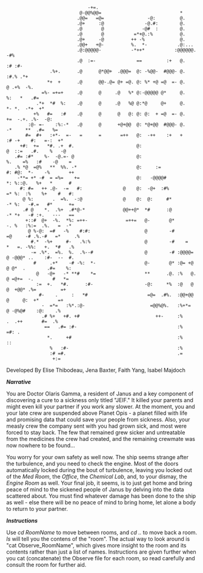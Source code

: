                                                                                                                        
                                  -+=.                                                                                  
                               @-@@%@@=                             *                                                   
                              .@@=   =@=                -@:         @.                                                  
                              .@+     :@               -@.#:        @.                                                  
                              .@       @              -@#  :        @.                                                  
                              .@       @           =*+@.:%          @.                                                  
                              .@+     -@          ++ -%             @.                                                  
                              .@@+   +@-          %.  *-           .@:...                                               
                              .@:@@@@@-           -*++*           :@@@@@@.                 -#%                          
                              .@  :=-               ==         :+   @.                    :# :#-                        
                    .%+.      .@      @*@@+  .@@@=  @: -%@@-  #@@@- @.                   :#.% .*+                       
                   *+  +      .@      @@-.@= @+ =@. @: %* +@ =@  =- @.                   @ .+%  -%.                     
                 =%- =+=+     .@      @     .@   %* @:-@@@@@ @*     @.                  %:   *   .#=                    
               .*+  *#  %:    .@      @     .@   %@ @:*@     @+     @.                 *- *.  -*+  +*                   
              +%   #=   :#    .@      @      @   @: @: @:  + =@  =- @.                +=  -.+. .%-  -@:                 
            :@- =-    :%:-*   .@      @      +@+@@  @: *@+@@  #@@@- @.               -*     **  .#=   %=                
           #=  #+   :+*-  =-   =      =       =++   @:  -++    :+   +               :# -+    #:   =-:  +*               
         +#:  +=   *#. .+  #.                       @:                              @  ::=   .#.    %   -@              
       .#= :#*    %-  -@.=- @                       @:                             %.    =%   :#    -@    =             
       .% *@  =@%   **  %%. -*                      @:     :=                     #: #@:  *-    -%       ++             
        -**= +* -#  = =%=    +=                     @:   -@@@@#                  *: %::@.   %+   *      #               
         #: #=   ++ .@-  -=   #:               @    @:  -@+  :#%                =* %:  :%    %+    #   #:               
          @ %:       .  =%.  -:@               @    @:  @:     #*              -* %:   -#.=   #*      +=                
          .# @    *.  .%+  .#*@-*              @@++@*  *#      :@             -* *+   -# :+.   ---   ==                 
           +::#  @+  -%.  *%: =++-              =++=   @-       @*            -. %   :%:=  .%.   =  -*                  
            @ %-@:  =#   -%    #:#:                    @        -#        =@     -# .%.-#   =*     .%                   
             #.*  -%+     #-   .%:%                    @        -#    =    *   =. -%%:   +.  *#   .%                    
             -= .%*.  =%.  %.  .%--#                   @        -# :@@@@=  @ -@@@* ..    :#-  --  #.                    
              #     .+*    -# -%:  *-                  @-       @* :@= +@  @ @*  .        .#=    %:                     
               @   -@+   -* **#    *=                  **      .@. :%   @. @ =@+=  -.       #   *=                      
               :=  +.   *#.      :#-                   -@:     *%  :@   @  @  +@@* .%=         =+                       
                #-    .     :   *#                      =@=  .#%.  :@@+@@  @     @:  +*       =+                        
                 -  =*=   :%*.:@-                        =@@%@%.   :%+*=   @ -@%@#    :@:    .%                         
                 .# %+   +#. +#                            ++-     :%      .  .++       #=  .%                          
                  ==   .#= :#-                                     :%                    =#: .                          
                   *.     +#                                       :%                     ::                            
                    %   :#-                                        :%                                                   
                    :# =#.                                         .=                                                   
                     +:=                                                                                                
                                                                                                                        
                                                                                                                        
                                                                                                                        
                                                                                                                        
                                                                                                                        
                                                                                                                        
                                                                                                                        
                                                                                                                        

Developed By Elise Thibodeau, Jena Baxter, Faith Yang, Isabel Majdoch

**_Narrative_**

  You are Doctor Olaris Gamma, a resident of Janus and a key component of discovering a cure to a sickness only titled "JEIF." It killed your parents and might even kill your partner if you work any slower. At the moment, you and your late crew are suspended above Planet Opis - a planet filled with life and promising data that could save your people from sickness. Also, your measly crew the company sent with you had grown sick, and most were forced to stay back. The few that remained grew sicker and untreatable from the medicines the crew had created, and the remaining crewmate was now nowhere to be found...

  You worry for your own safety as well now. The ship seems strange after the turbulence, and you need to check the engine. Most of the doors automatically locked during the bout of turbulence, leaving you locked out of the *Med Room*, the *Office*, the *Chemical Lab*, and, to your dismay, the *Engine Room* as well. Your final job, it seems, is to just get home and bring peace of mind to the sickened people of Janus by delving into the data scattered about. You must find whatever damage has been done to the ship as well - else there will be no peace of mind to bring home, let alone a body to return to your partner.

**_Instructions_**
  
  Use *cd RoomName* to move between rooms, and *cd ..* to move back a room. *ls* will tell you the contens of the "room". The actual way to look around is "cat Observe_RoomName", which gives more insight to the room and its contents rather than just a list of names. Instructions are given further when you cat (concatenate) the Observe file for each room, so read carefully and consult the room for further aid.
 
